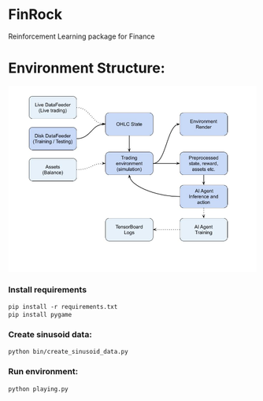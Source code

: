 # FinRock
Reinforcement Learning package for Finance

# Environment Structure:
<p align="center">
  <img src="Tutorials\Documents\01_FinRock.jpg">
</p>

### Install requirements
```
pip install -r requirements.txt
pip install pygame
```

### Create sinusoid data:
```
python bin/create_sinusoid_data.py
```

### Run environment:
```
python playing.py
```
